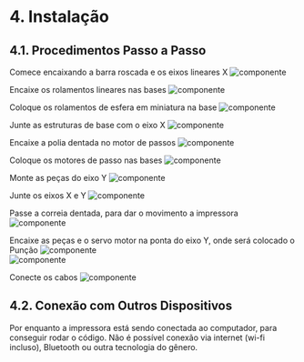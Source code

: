 # 4. Instalação

## 4.1. Procedimentos Passo a Passo
Comece encaixando a barra roscada e os eixos lineares X
![componente](https://i.ibb.co/j57V2wk/montagem-1.png)  

Encaixe os rolamentos lineares nas bases
![componente](https://i.ibb.co/cJ3gFjM/montagem-2.png) 

Coloque os rolamentos de esfera em miniatura na base
![componente](https://i.ibb.co/JczLb7Y/montagem-3.png) 

Junte as estruturas de base com o eixo X
![componente](https://i.ibb.co/D8rmvfM/montagem-6.png)  

Encaixe a polia dentada no motor de passos
![componente](https://i.ibb.co/GdR6PxJ/montagem-7-2.png)

Coloque os motores de passo nas bases
![componente](https://i.ibb.co/n8Fz7DN/montagem-8.png)  

Monte as peças do eixo Y
![componente](https://i.ibb.co/p4MFFrK/montagem-9.png)  

Junte os eixos X e Y
![componente](https://i.ibb.co/QNyJdyV/montagem-10.png) 

Passe a correia dentada, para dar o movimento a impressora
![componente](https://i.ibb.co/Rh9cVmv/montagem-11.png) 

Encaixe as peças e o servo motor na ponta do eixo Y, onde será colocado o Punção
![componente](https://i.ibb.co/K2F33WT/montagem-15.png)  
![componente](https://i.ibb.co/0J1hcQT/montagem-16.png) 

Conecte os cabos
![componente](https://i.ibb.co/dpp11QW/montagem-17.png)  

## 4.2. Conexão com Outros Dispositivos
Por enquanto a impressora está sendo conectada ao computador, para conseguir rodar o código. Não é possível conexão via internet (wi-fi incluso), Bluetooth ou outra tecnologia do gênero.
